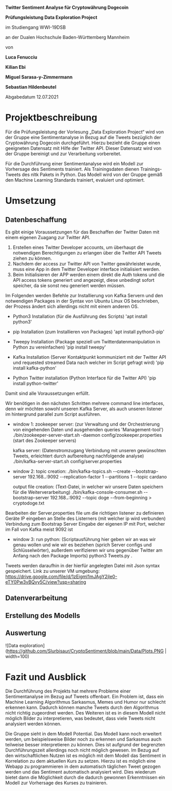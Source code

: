 ﻿**Twitter Sentiment Analyse für Cryptowährung Dogecoin**

**Prüfungsleistung Data Exploration Project**

im Studiengang WWI-19DSB

an der Dualen Hochschule Baden-Württemberg Mannheim


von

**Luca Fenucciu**

**Kilian Ebi**

**Miguel Sarasa-y-Zimmermann**

**Sebastian Hildenbeutel**




Abgabedatum 12.07.2021
# **Projektbeschreibung**
Für die Prüfungsleistung der Vorlesung „Data Exploration Project“ wird von der Gruppe eine Sentimentanalyse in Bezug auf die Tweets bezüglich der Cryptowährung Dogecoin durchgeführt. Hierzu bezieht die Gruppe einen geeigneten Datensatz mit Hilfe der Twitter API. Dieser Datensatz wird von der Gruppe bereinigt und zur Verarbeitung vorbereitet. 

Für die Durchführung einer Sentimentanalyse wird ein Modell zur Vorhersage des Sentiments trainiert. Als Trainingsdaten dienen Trainings-Tweets des nltk Pakets in Python. Das Modell wird von der Gruppe gemäß den Machine Learning Standards trainiert, evaluiert und optimiert.
# **Umsetzung**
## **Datenbeschaffung**
Es gibt einige Voraussetzungen für das Beschaffen der Twitter Daten mit einem eigenen Zuagang zur Twitter API.
1. Erstellen eines Twitter Developer accounts, um überhaupt die notwendigen Berechtigungen zu erlangen über die Twitter API Tweets ziehen zu können.
2. Nachdem der access zur Twitter API von Twitter gewährleistet wurde, muss eine App in dem Twitter Developer interface initialisiert werden. 
3. Beim Initialisieren der APP werden einem direkt die Auth tokens und die API access tokens generiert und angezeigt, diese unbedingt sofort speicher, da sie sonst neu generiert werden müssen. 

Im Folgenden werden Befehle zur Installierung von Kafka Servern und den notwendigen Packages in der Syntax von Ubuntu Linux OS beschrieben, der Prozess ändert sich allerdings nicht mit einem anderen OS. 
- Python3 Installation (für die Ausführung des Scripts)
	'apt install python3'

- pip Installation (zum Installieren von Packages)
	'apt install python3-pip'

- Tweepy Installation (Package speziell um Twitterdatenmanipulation in Python zu vereinfachen)
	'pip install tweepy'

- Kafka Installation (Server Kontaktpunkt kommuniziert mit der Twitter API und requested streamed Data nach welcher im Script gefragt wird)
	'pip install kafka-python'

- Python Twitter installation (Python Interface für die Twitter API)
	'pip install python-twitter'

Damit sind alle Voraussetzungen erfüllt.

Wir benötigen in den nächsten Schritten mehrere command line interfaces, denn wir möchten sowohl unseren Kafka Server, als auch unseren listener im hintergrund parallel zum Script ausführen.

- window 1: 
	zookeeper server: (zur Verwaltung und der Orchestrierung von eingehenden Daten und ausgehenden queries 'Management-tool')
	  ./bin/zookeeper-server-start.sh -daemon config/zookeeper.properties (start des Zookeeper servers)

	kafka server: (Datenstromzugang Verbindung mit unseren gewünschten Tweets, erleichtert durch aufbereitung nachfolgende analyse)
  	  ./bin/kafka-server-start.sh config/server.properties

- window 2: 
	topic creation:
	  ./bin/kafka-topics.sh --create --bootstrap-server 192.168.***.***:9092 --replication-factor 1 --partitions 1 --topic cardano

	output file creation: (Text-Datei, in welcher wir unsere Daten speichern für die Weiterverarbeitung)
	  ./bin/kafka-console-consumer.sh --bootstrap-server 192.168.***.***:9092 --topic doge --from-beginning > cryptodoge.txt

Bearbeiten der Server.properties file um die richtigen listener zu definieren
Geräte IP eingeben an Stelle des Listerners (mit welcher ip wird verbunden) Verbindung zum Bootstrap Server Eingabe der eigenen IP mit Port, welcher im Fall von Kafka meist 9092 ist

- window 3:
	run python: (Scriptausführung hier geben wir an was wir genau wollen und wie wir es beziehen (sprich Server configs und Schlüsselwörter), außerdem verifizieren wir uns gegenüber Twitter am Anfang nach den Package Imports)
    	  python3 Tweets.py .

Tweets werden daraufhin in der hierfür angelegten Datei mit Json syntax gespeichert. 
Link zu unserer VM umgebung: https://drive.google.com/file/d/1zEigml1mJAgY2jle0-eTY0Pw3vBQvy5C/view?usp=sharing

## **Datenverarbeitung**
## **Erstellung des Modells**
## **Auswertung**
![Data exploration](https://github.com/Slurbisaur/CryptoSentiment/blob/main/Data/Plots.PNG | width=100)
# **Fazit und Ausblick**
Die Durchführung des Projekts hat mehrere Probleme einer Sentimentanalyse im Bezug auf Tweets offenbart. Ein Problem ist, dass ein Machine Learning Algorithmus Sarkasmus, Memes und Humor nur schlecht erkennen kann. Dadurch können manche Tweets durch den Algorithmus nicht richtig zugeordnet werden. Des Weiteren ist es in diesem Modell nicht möglich Bilder zu interpretieren, was bedeutet, dass viele Tweets nicht analysiert werden können.

Die Gruppe sieht in dem Modell Potential. Das Modell kann noch erweitert werden, um beispielsweise Bilder noch zu erkennen und Sarkasmus auch teilweise besser interpretieren zu können. Dies ist aufgrund der begrenzten Durchführungszeit allerdings noch nicht möglich gewesen. Im Bezug auf den wirtschaftlichen Nutzen ist es möglich mit dem Modell das Sentiment in Korrelation zu dem aktuellen Kurs zu setzen. Hierzu ist es möglich eine Webapp zu programmieren in dem automatisch täglichen Tweet gezogen werden und das Sentiment automatisch analysiert wird. Dies wiederum bietet dann die Möglichkeit durch die dadurch gewonnen Erkenntnissen ein Modell zur Vorhersage des Kurses zu trainieren.
